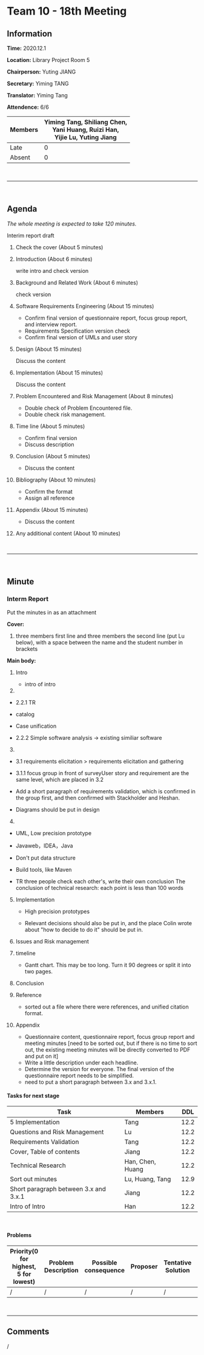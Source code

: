 # Team 10 - 18th Meeting 

## Information

**Time:**  2020.12.1

**Location:** Library Project Room 5

**Chairperson:**  Yuting JIANG

**Secretary:**  Yiming TANG

**Translator:**  Yiming Tang

**Attendence:** 6/6

| **Members** | **Yiming Tang, Shiliang Chen, <br>Yani Huang, Ruizi Han, <br>Yijie Lu, Yuting Jiang** |
| ----------- | ------------------------------------------------------------ |
| Late        | 0                                                            |
| Absent      | 0                                                            |

<br>

------
<br>

## Agenda

*The whole meeting is expected to take 120 minutes.*

Interim report draft

1. Check the cover (About 5 minutes)

2. Introduction (About 6 minutes)

   write intro and check version

3. Background and Related Work (About 6 minutes)

   check version

4. Software Requirements Engineering (About 15 minutes)

   - Confirm final version of questionnaire report, focus group report, and interview report.
   - Requirements Specification version check
   - Confirm final version of  UMLs and  user story

5. Design (About 15 minutes)

   Discuss the content

6. Implementation (About 15 minutes)

   Discuss the content

7. Problem Encountered and Risk Management (About 8 minutes)

   - Double check of Problem Encountered file.
   - Double check risk management.

8. Time line (About 5 minutes)

   - Confirm final version
   - Discuss description

9. Conclusion (About 5 minutes)

   - Discuss the content

10. Bibliography (About 10 minutes)

    - Confirm the format
    - Assign all reference

11. Appendix (About 15 minutes)

    - Discuss the content

12. Any additional content (About 10 minutes)


<br>

------

<br>

## Minute

### Interm Report

Put the minutes in as an attachment

**Cover:** 

1. three members first line and three members the second line (put Lu below), with a space between the name and the student number in brackets

**Main body:**

1. Intro

   - intro of intro

2. 

   - 2.2.1 TR
   - catalog
   - Case unification

   - 2.2.2 Simple software analysis -> existing similiar software

3. 

   - 3.1 requirements elicitation > requirements elicitation and gathering

   - 3.1.1 focus group in front of surveyUser story and requirement are the same level, which are placed in 3.2

   - Add a short paragraph of requirements validation, which is confirmed in the group first, and then confirmed with Stackholder and Heshan. 
   - Diagrams should be put in design

4. 

   - UML, Low precision prototype

   - Javaweb，IDEA，Java

   - Don't put data structure

   - Build tools, like Maven

   - TR three people check each other's, write their own conclusion
     The conclusion of technical research: each point is less than 100 words

5. Implementation

   - High precision prototypes

   - Relevant decisions should also be put in, and the place Colin wrote about "how to decide to do it" should be put in.

6. Issues and Risk management

7. timeline

   - Gantt chart. This may be too long. Turn it 90 degrees or split it into two pages.

8. Conclusion

9. Reference

   - sorted out a file where there were references, and unified citation format.

10. Appendix

    - Questionnaire content, questionnaire report, focus group report and meeting minutes [need to be sorted out, but if there is no time to sort out, the existing meeting minutes will be directly converted to PDF and put on it]
    - Write a little description under each headline. 
    - Determine the version for everyone.
      The final version of the questionnaire report needs to be simplified.
    - need to put a short paragraph between 3.x and 3.x.1.

#### Tasks for next stage

| **Task**                              | **Members**      | **DDL** |
| ------------------------------------- | ---------------- | ------- |
| 5 Implementation                      | Tang             | 12.2    |
| Questions and Risk Management         | Lu               | 12.2    |
| Requirements Validation               | Tang             | 12.2    |
| Cover, Table of contents              | Jiang            | 12.2    |
| Technical Research                    | Han, Chen, Huang | 12.2    |
| Sort out minutes                      | Lu, Huang, Tang  | 12.9    |
| Short paragraph between 3.x and 3.x.1 | Jiang            | 12.2    |
| Intro of Intro                        | Han              | 12.2    |

<br>

#### Problems

| Priority(0 for highest, 5 for lowest) | **Problem Description** | **Possible consequence** | **Proposer** | **Tentative Solution** | **Expected completion time** |
| ------------------------------------- | ----------------------- | ------------------------ | ------------ | ---------------------- | ---------------------------- |
| /                                     | /                       | /                        | /            | /                      | /                            |

<br>

-------

## Comments

/


